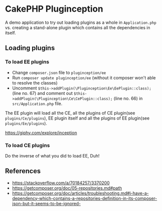 # CakePHP Pluginception

A demo application to try out loading plugins as a whole in `Application.php` vs. creating a stand-alone plugin which contains all the dependencies in itself.

## Loading plugins

### To load EE plugins

- Change `composer.json` file to `pluginception/ee`
- Run `composer update pluginception/ee` (without it composer won't able to resolve the classes)
- Uncomment `$this->addPlugin(\Pluginception\Ee\EePlugin::class);` (line no. 67) and comment out `$this->addPlugin(\Pluginception\Ce\CePlugin::class);` (line no. 66) in `src/Application.php` file.

The EE plugin will load all the CE, all the plugins of CE plugin(see `plugins/Ce/plugins`), EE plugin itself and all the plugins of EE plugin(see `plugins/Ee/plugins`).

https://giphy.com/explore/inception

### To load CE plugins

Do the inverse of what you did to load EE, Duh!

## References

- https://stackoverflow.com/a/70184257/3370200
- https://getcomposer.org/doc/05-repositories.md#path
- https://getcomposer.org/doc/articles/troubleshooting.md#i-have-a-dependency-which-contains-a-repositories-definition-in-its-composer-json-but-it-seems-to-be-ignored-
